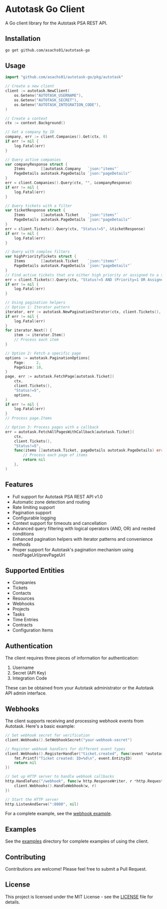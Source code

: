 # Autotask Go Client

A Go client library for the Autotask PSA REST API.

## Installation

```bash
go get github.com/asachs01/autotask-go
```

## Usage

```go
import "github.com/asachs01/autotask-go/pkg/autotask"

// Create a new client
client := autotask.NewClient(
	os.Getenv("AUTOTASK_USERNAME"),
	os.Getenv("AUTOTASK_SECRET"),
	os.Getenv("AUTOTASK_INTEGRATION_CODE"),
)

// Create a context
ctx := context.Background()

// Get a company by ID
company, err := client.Companies().Get(ctx, 0)
if err != nil {
	log.Fatal(err)
}

// Query active companies
var companyResponse struct {
	Items       []autotask.Company   `json:"items"`
	PageDetails autotask.PageDetails `json:"pageDetails"`
}
err = client.Companies().Query(ctx, "", &companyResponse)
if err != nil {
	log.Fatal(err)
}

// Query tickets with a filter
var ticketResponse struct {
	Items       []autotask.Ticket    `json:"items"`
	PageDetails autotask.PageDetails `json:"pageDetails"`
}
err = client.Tickets().Query(ctx, "Status!=5", &ticketResponse)
if err != nil {
	log.Fatal(err)
}

// Query with complex filters
var highPriorityTickets struct {
	Items       []autotask.Ticket    `json:"items"`
	PageDetails autotask.PageDetails `json:"pageDetails"`
}
// Find active tickets that are either high priority or assigned to a specific resource
err = client.Tickets().Query(ctx, "Status!=5 AND (Priority=1 OR AssignedResourceID=123)", &highPriorityTickets)
if err != nil {
	log.Fatal(err)
}

// Using pagination helpers
// Option 1: Iterator pattern
iterator, err := autotask.NewPaginationIterator(ctx, client.Tickets(), "Status!=5", 10)
if err != nil {
	log.Fatal(err)
}
for iterator.Next() {
	item := iterator.Item()
	// Process each item
}

// Option 2: Fetch a specific page
options := autotask.PaginationOptions{
	Page:     2,
	PageSize: 10,
}
page, err := autotask.FetchPage[autotask.Ticket](
	ctx,
	client.Tickets(),
	"Status!=5",
	options,
)
if err != nil {
	log.Fatal(err)
}
// Process page.Items

// Option 3: Process pages with a callback
err = autotask.FetchAllPagesWithCallback[autotask.Ticket](
	ctx,
	client.Tickets(),
	"Status!=5",
	func(items []autotask.Ticket, pageDetails autotask.PageDetails) error {
		// Process each page of items
		return nil
	},
)
```

## Features

- Full support for Autotask PSA REST API v1.0
- Automatic zone detection and routing
- Rate limiting support
- Pagination support
- Configurable logging
- Context support for timeouts and cancellation
- Advanced query filtering with logical operators (AND, OR) and nested conditions
- Enhanced pagination helpers with iterator patterns and convenience methods
- Proper support for Autotask's pagination mechanism using nextPageUrl/prevPageUrl

## Supported Entities

- Companies
- Tickets
- Contacts
- Resources
- Webhooks
- Projects
- Tasks
- Time Entries
- Contracts
- Configuration Items

## Authentication

The client requires three pieces of information for authentication:

1. Username
2. Secret (API Key)
3. Integration Code

These can be obtained from your Autotask administrator or the Autotask API admin interface.

## Webhooks

The client supports receiving and processing webhook events from Autotask. Here's a basic example:

```go
// Set webhook secret for verification
client.Webhooks().SetWebhookSecret("your-webhook-secret")

// Register webhook handlers for different event types
client.Webhooks().RegisterHandler("ticket.created", func(event *autotask.WebhookEvent) error {
    fmt.Printf("Ticket created: ID=%d\n", event.EntityID)
    return nil
})

// Set up HTTP server to handle webhook callbacks
http.HandleFunc("/webhook", func(w http.ResponseWriter, r *http.Request) {
    client.Webhooks().HandleWebhook(w, r)
})

// Start the HTTP server
http.ListenAndServe(":8080", nil)
```

For a complete example, see the [webhook example](examples/webhook).

## Examples

See the [examples](examples) directory for complete examples of using the client.

## Contributing

Contributions are welcome! Please feel free to submit a Pull Request.

## License

This project is licensed under the MIT License - see the [LICENSE](LICENSE) file for details.